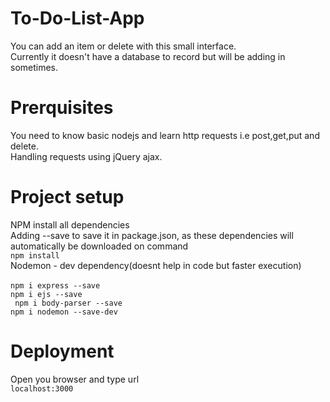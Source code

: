 # To-Do-List-App
You can add an item or delete with this small interface.
<br>
Currently it doesn't have a database to record but will be adding in sometimes.
# Prerquisites
You need to know basic nodejs and learn http requests i.e post,get,put and delete.
<br>
Handling requests using jQuery ajax.
# Project setup
NPM install all dependencies
<br>
Adding --save to save it in package.json, as these dependencies will automatically be downloaded on command
<br>
``` npm install ```
<br> 
Nodemon - dev dependency(doesnt help in code but faster execution)
<br>
<br>
``` npm i express --save ```
<br>
``` npm i ejs --save ```
<br>
``` npm i body-parser --save```
<br>
``` npm i nodemon --save-dev ```
<br>
# Deployment
Open you browser and type url
<br>
``` localhost:3000 ```
